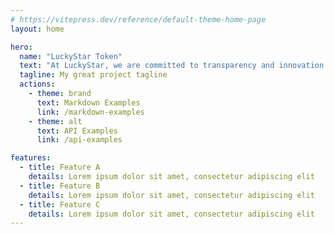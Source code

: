 ```yaml
---
# https://vitepress.dev/reference/default-theme-home-page
layout: home

hero:
  name: "LuckyStar Token"
  text: "At LuckyStar, we are committed to transparency and innovation in the blockchain space. Explore our tokenomics, roadmap, and join the community to unlock exclusive benefits with LuckyStar Token!"
  tagline: My great project tagline
  actions:
    - theme: brand
      text: Markdown Examples
      link: /markdown-examples
    - theme: alt
      text: API Examples
      link: /api-examples

features:
  - title: Feature A
    details: Lorem ipsum dolor sit amet, consectetur adipiscing elit
  - title: Feature B
    details: Lorem ipsum dolor sit amet, consectetur adipiscing elit
  - title: Feature C
    details: Lorem ipsum dolor sit amet, consectetur adipiscing elit
---
```


